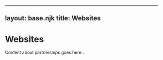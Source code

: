    ---
   layout: base.njk
   title: Websites
   ---

   # Websites

   Content about partnerships goes here...